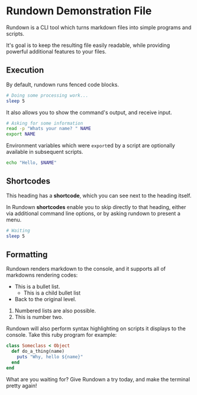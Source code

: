 # Rundown Demonstration File

Rundown is a CLI tool which turns markdown files into simple programs and scripts.

It's goal is to keep the resulting file easily readable, while providing powerful additional features to your files.

## Execution

By default, rundown runs fenced code blocks.

``` bash reveal named
# Doing some processing work...
sleep 5
```

It also allows you to show the command's output, and receive input.

``` bash reveal named env stdout
# Asking for some information
read -p "Whats your name? " NAME
export NAME
```

Environment variables which were `export`ed by a script are optionally available in subsequent scripts.

``` bash reveal stdout
echo "Hello, $NAME"
```

## Shortcodes <r label=my-shortcode/>

This heading has a **shortcode**, which you can see next to the heading itself.

In Rundown **shortcodes** enable you to skip directly to that heading, either via additional command line options, or by asking rundown to present a menu.

``` bash named
# Waiting
sleep 5
```

## Formatting

Rundown renders markdown to the console, and it supports all of markdowns rendering codes:

* This is a bullet list.
  * This is a child bullet list
* Back to the original level.

1. Numbered lists are also possible.
2. This is number two.

Rundown will also perform syntax highlighting on scripts it displays to the console. Take this ruby program for example:

``` ruby norun reveal
class Someclass < Object
  def do_a_thing(name)
    puts "Why, hello ${name}"
  end
end
```

What are you waiting for? Give Rundown a try today, and make the terminal pretty again!